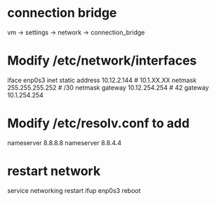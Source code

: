 # connection bridge

vm -> settings -> network -> connection_bridge

# Modify /etc/network/interfaces

iface enp0s3 inet static
	address 10.12.2.144		# 10.1<cluster>.XX.XX
	netmask 255.255.255.252	# /30 netmask
	gateway 10.12.254.254	# 42 gateway 10.1<cluster>.254.254

# Modify /etc/resolv.conf to add

nameserver 8.8.8.8
nameserver 8.8.4.4

# restart network

service networking restart
ifup enp0s3
reboot
